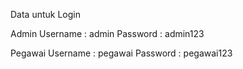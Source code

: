 Data untuk Login

Admin
Username : admin
Password : admin123

Pegawai
Username : pegawai
Password : pegawai123
